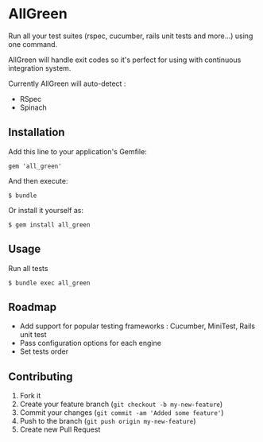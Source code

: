 # AllGreen

Run all your test suites (rspec, cucumber, rails unit tests and more...) using one command. 

AllGreen will handle exit codes so it's perfect for using with continuous integration system.

Currently AllGreen will auto-detect :

* RSpec
* Spinach

## Installation

Add this line to your application's Gemfile:

    gem 'all_green'

And then execute:

    $ bundle

Or install it yourself as:

    $ gem install all_green

## Usage

Run all tests

    $ bundle exec all_green

## Roadmap

* Add support for popular testing frameworks : Cucumber, MiniTest, Rails unit test
* Pass configuration options for each engine
* Set tests order 

## Contributing

1. Fork it
2. Create your feature branch (`git checkout -b my-new-feature`)
3. Commit your changes (`git commit -am 'Added some feature'`)
4. Push to the branch (`git push origin my-new-feature`)
5. Create new Pull Request
